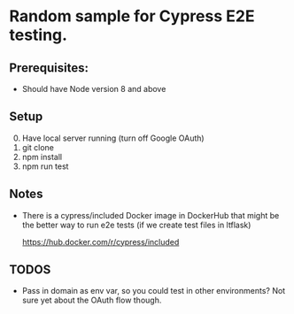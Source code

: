 # Random sample for Cypress E2E testing.

## Prerequisites:
* Should have Node version 8 and above

## Setup

0) Have local server running (turn off Google OAuth)
1) git clone
2) npm install
3) npm run test 

## Notes

* There is a cypress/included Docker image in DockerHub that might be the better way to run e2e tests (if we create test files in ltflask)

    https://hub.docker.com/r/cypress/included


## TODOS

* Pass in domain as env var, so you could test in other environments? Not sure yet about the OAuth flow though.